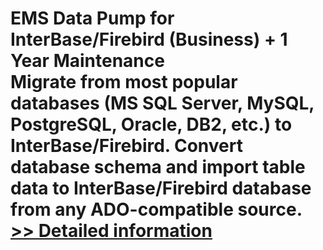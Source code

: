 # EMS Data Pump for InterBase/Firebird (Business) + 1 Year Maintenance<br />Migrate from most popular databases (MS SQL Server, MySQL, PostgreSQL, Oracle, DB2, etс.) to InterBase/Firebird. Convert database schema and import table data to InterBase/Firebird database from any ADO-compatible source.<br />[>> Detailed information](https://secure.shareit.com/shareit/product.html?productid=300068034&affiliateid=200057808)